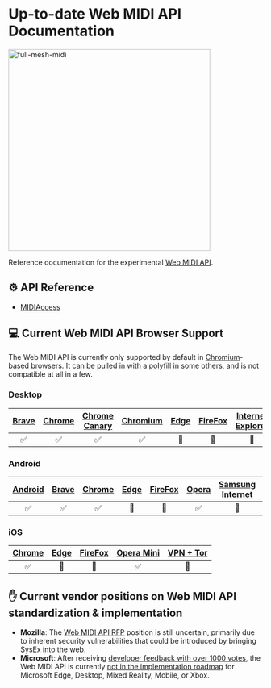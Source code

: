 # Up-to-date Web MIDI API Documentation
<img src="https://i.imgur.com/SDCmLLc.png" alt="full-mesh-midi" width="400px" />

Reference documentation for the experimental [Web MIDI API](https://webaudio.github.io/web-midi-api/).

## ⚙️ API Reference
* [MIDIAccess](./MIDIAccess.md)

## 💻 Current Web MIDI API Browser Support
The Web MIDI API is currently only supported by default in [Chromium](https://www.chromium.org/)-based browsers. It can be pulled in with a [polyfill](http://cwilso.github.io/WebMIDIAPIShim/) in some others, and is not compatible at all in a few.

### Desktop
|[Brave](https://brave.com/)|[Chrome](https://www.google.com/chrome/)|[Chrome Canary](https://www.google.com/chrome/browser/canary.html)|[Chromium](https://www.chromium.org/)|[Edge](https://www.microsoft.com/en-us/windows/microsoft-edge)|[FireFox](https://www.mozilla.org/en-US/firefox/new/)|[Internet Explorer](https://www.microsoft.com/en-us/download/internet-explorer.aspx)|[Opera](https://www.opera.com/)|[Safari](https://www.apple.com/safari/)|[Tor](https://www.torproject.org/projects/torbrowser.html)
|:---:|:---:|:---:|:---:|:---:|:---:|:---:|:---:|:---:|:---:|
|✅|✅|✅|✅|🚫|🚫|🚫|✅|🚫|🚫|

### Android
|[Android](https://www.android.com/)|[Brave](https://brave.com/)|[Chrome](https://play.google.com/store/apps/details?id=com.android.chrome&hl=en)|[Edge](https://www.microsoft.com/en-us/windows/microsoft-edge-mobile)|[FireFox](https://www.mozilla.org/en-US/firefox/mobile/)|[Opera](https://www.opera.com/mobile/operabrowser)|[Samsung Internet](https://www.samsung.com/us/support/owners/app/samsung-internet)|[Tor](https://www.torproject.org/docs/android.html)|
|:---:|:---:|:---:|:---:|:---:|:---:|:---:|:---:|
|✅|✅|✅|🚫|🚫|✅|🚫|🚫|

### iOS
|[Chrome](https://itunes.apple.com/us/app/google-chrome/id535886823?mt=8)|[Edge](https://www.microsoft.com/en-us/windows/microsoft-edge-mobile)|[FireFox](https://itunes.apple.com/us/app/firefox-web-browser/id989804926?mt=8)|[Opera Mini](https://www.opera.com/mobile/ios)|[VPN + Tor](https://itunes.apple.com/us/app/vpn-tor-browser-private-web/id961073150?mt=8)|
|:---:|:---:|:---:|:---:|:---:|
|✅|🚫|🚫|✅|🚫|

## ✋ Current vendor positions on Web MIDI API standardization & implementation
* **Mozilla**: The [Web MIDI API RFP](https://github.com/mozilla/standards-positions/issues/58) position is still uncertain, primarily due to inherent security vulnerabilities that could be introduced by bringing [SysEx](https://en.wikipedia.org/wiki/MIDI#System_Exclusive_messages) into the web.
* **Microsoft**: After receiving [developer feedback with over 1000 votes](https://wpdev.uservoice.com/forums/257854-microsoft-edge-developer/suggestions/6508429-web-midi-api), the Web MIDI API is currently [not in the implementation roadmap](https://developer.microsoft.com/en-us/microsoft-edge/platform/status/webmidiapi/) for Microsoft Edge, Desktop, Mixed Reality, Mobile, or Xbox.

